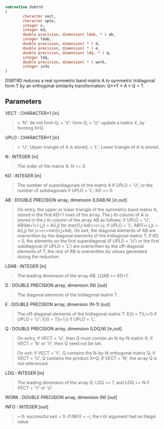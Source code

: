 ```fortran
subroutine dsbtrd
(
        character vect,
        character uplo,
        integer n,
        integer kd,
        double precision, dimension( ldab, * ) ab,
        integer ldab,
        double precision, dimension( * ) d,
        double precision, dimension( * ) e,
        double precision, dimension( ldq, * ) q,
        integer ldq,
        double precision, dimension( * ) work,
        integer info
)
```

DSBTRD reduces a real symmetric band matrix A to symmetric
tridiagonal form T by an orthogonal similarity transformation:
Q**T * A * Q = T.

## Parameters
VECT : CHARACTER*1 [in]
> = 'N':  do not form Q;
> = 'V':  form Q;
> = 'U':  update a matrix X, by forming X*Q.

UPLO : CHARACTER*1 [in]
> = 'U':  Upper triangle of A is stored;
> = 'L':  Lower triangle of A is stored.

N : INTEGER [in]
> The order of the matrix A.  N >= 0.

KD : INTEGER [in]
> The number of superdiagonals of the matrix A if UPLO = 'U',
> or the number of subdiagonals if UPLO = 'L'.  KD >= 0.

AB : DOUBLE PRECISION array, dimension (LDAB,N) [in,out]
> On entry, the upper or lower triangle of the symmetric band
> matrix A, stored in the first KD+1 rows of the array.  The
> j-th column of A is stored in the j-th column of the array AB
> as follows:
> if UPLO = 'U', AB(kd+1+i-j,j) = A(i,j) for max(1,j-kd)<=i<=j;
> if UPLO = 'L', AB(1+i-j,j)    = A(i,j) for j<=i<=min(n,j+kd).
> On exit, the diagonal elements of AB are overwritten by the
> diagonal elements of the tridiagonal matrix T; if KD > 0, the
> elements on the first superdiagonal (if UPLO = 'U') or the
> first subdiagonal (if UPLO = 'L') are overwritten by the
> off-diagonal elements of T; the rest of AB is overwritten by
> values generated during the reduction.

LDAB : INTEGER [in]
> The leading dimension of the array AB.  LDAB >= KD+1.

D : DOUBLE PRECISION array, dimension (N) [out]
> The diagonal elements of the tridiagonal matrix T.

E : DOUBLE PRECISION array, dimension (N-1) [out]
> The off-diagonal elements of the tridiagonal matrix T:
> E(i) = T(i,i+1) if UPLO = 'U'; E(i) = T(i+1,i) if UPLO = 'L'.

Q : DOUBLE PRECISION array, dimension (LDQ,N) [in,out]
> On entry, if VECT = 'U', then Q must contain an N-by-N
> matrix X; if VECT = 'N' or 'V', then Q need not be set.
> 
> On exit:
> if VECT = 'V', Q contains the N-by-N orthogonal matrix Q;
> if VECT = 'U', Q contains the product X*Q;
> if VECT = 'N', the array Q is not referenced.

LDQ : INTEGER [in]
> The leading dimension of the array Q.
> LDQ >= 1, and LDQ >= N if VECT = 'V' or 'U'.

WORK : DOUBLE PRECISION array, dimension (N) [out]

INFO : INTEGER [out]
> = 0:  successful exit
> < 0:  if INFO = -i, the i-th argument had an illegal value
